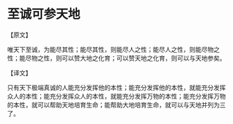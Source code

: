 # 至诚可参天地

【原文】 

唯天下至诚，为能尽其性；能尽其性，则能尽人之性；能尽人之性，则能尽物之性；能尽物之性，则可以赞大地之化育；可以赞天地之化育，则可以与天地参矣。 

【译文】 

只有天下极端真诚的人能充分发挥他的本性；能充分发挥他的本性，就能充分发挥众人的本性；能充分发挥众人的本性，就能充分发挥万物的本性；能充分发挥万物的本性，就可以帮助天地培育生命；能帮助大地培育生命，就可以与天地并列为三了。
 